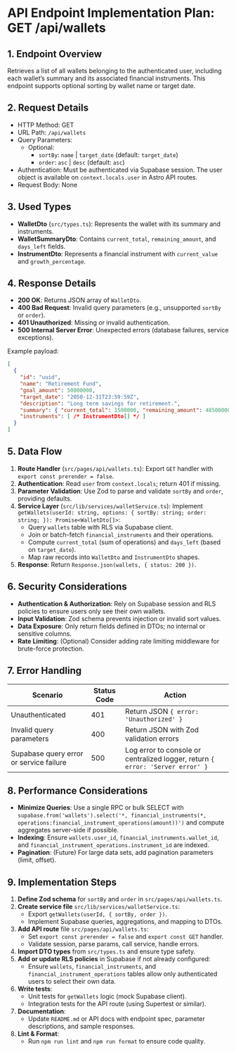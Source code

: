 # API Endpoint Implementation Plan: GET /api/wallets

## 1. Endpoint Overview
Retrieves a list of all wallets belonging to the authenticated user, including each wallet’s summary and its associated financial instruments. This endpoint supports optional sorting by wallet name or target date.

## 2. Request Details
- HTTP Method: GET  
- URL Path: `/api/wallets`  
- Query Parameters:
  - Optional:
    - `sortBy`: `name` | `target_date` (default: `target_date`)
    - `order`: `asc` | `desc` (default: `asc`)
- Authentication: Must be authenticated via Supabase session. The user object is available on `context.locals.user` in Astro API routes.
- Request Body: None

## 3. Used Types
- **WalletDto** (`src/types.ts`): Represents the wallet with its summary and instruments.
- **WalletSummaryDto**: Contains `current_total`, `remaining_amount`, and `days_left` fields.
- **InstrumentDto**: Represents a financial instrument with `current_value` and `growth_percentage`.

## 4. Response Details
- **200 OK**: Returns JSON array of `WalletDto`.
- **400 Bad Request**: Invalid query parameters (e.g., unsupported `sortBy` or `order`).
- **401 Unauthorized**: Missing or invalid authentication.
- **500 Internal Server Error**: Unexpected errors (database failures, service exceptions).

Example payload:
```json
[
  {
    "id": "uuid",
    "name": "Retirement Fund",
    "goal_amount": 50000000,
    "target_date": "2050-12-31T23:59:59Z",
    "description": "Long term savings for retirement.",
    "summary": { "current_total": 1500000, "remaining_amount": 48500000, "days_left": 9200 },
    "instruments": [ /* InstrumentDto[] */ ]
  }
]
```

## 5. Data Flow
1. **Route Handler** (`src/pages/api/wallets.ts`): Export `GET` handler with `export const prerender = false`.
2. **Authentication**: Read `user` from `context.locals`; return 401 if missing.
3. **Parameter Validation**: Use Zod to parse and validate `sortBy` and `order`, providing defaults.
4. **Service Layer** (`src/lib/services/walletService.ts`): Implement `getWallets(userId: string, options: { sortBy: string; order: string; }): Promise<WalletDto[]>`:
   - Query `wallets` table with RLS via Supabase client.
   - Join or batch-fetch `financial_instruments` and their operations.
   - Compute `current_total` (sum of operations) and `days_left` (based on `target_date`).
   - Map raw records into `WalletDto` and `InstrumentDto` shapes.
5. **Response**: Return `Response.json(wallets, { status: 200 })`.

## 6. Security Considerations
- **Authentication & Authorization**: Rely on Supabase session and RLS policies to ensure users only see their own wallets.
- **Input Validation**: Zod schema prevents injection or invalid sort values.
- **Data Exposure**: Only return fields defined in DTOs; no internal or sensitive columns.
- **Rate Limiting**: (Optional) Consider adding rate limiting middleware for brute-force protection.

## 7. Error Handling
| Scenario                                | Status Code | Action                                                              |
|-----------------------------------------|-------------|---------------------------------------------------------------------|
| Unauthenticated                         | 401         | Return JSON `{ error: 'Unauthorized' }`                             |
| Invalid query parameters                | 400         | Return JSON with Zod validation errors                              |
| Supabase query error or service failure | 500         | Log error to console or centralized logger, return `{ error: 'Server error' }` |

## 8. Performance Considerations
- **Minimize Queries**: Use a single RPC or bulk SELECT with `supabase.from('wallets').select('*, financial_instruments(*, operations:financial_instrument_operations(amount))')` and compute aggregates server-side if possible.
- **Indexing**: Ensure `wallets.user_id`, `financial_instruments.wallet_id`, and `financial_instrument_operations.instrument_id` are indexed.
- **Pagination**: (Future) For large data sets, add pagination parameters (limit, offset).

## 9. Implementation Steps
1. **Define Zod schema** for `sortBy` and `order` in `src/pages/api/wallets.ts`.
2. **Create service file** `src/lib/services/walletService.ts`:
   - Export `getWallets(userId, { sortBy, order })`.
   - Implement Supabase queries, aggregations, and mapping to DTOs.
3. **Add API route** file `src/pages/api/wallets.ts`:
   - Set `export const prerender = false` and `export const GET` handler.
   - Validate session, parse params, call service, handle errors.
4. **Import DTO types** from `src/types.ts` and ensure type safety.
5. **Add or update RLS policies** in Supabase if not already configured:
   - Ensure `wallets`, `financial_instruments`, and `financial_instrument_operations` tables allow only authenticated users to select their own data.
6. **Write tests**:
   - Unit tests for `getWallets` logic (mock Supabase client).
   - Integration tests for the API route (using Supertest or similar).
7. **Documentation**:
   - Update `README.md` or API docs with endpoint spec, parameter descriptions, and sample responses.
8. **Lint & Format**:
   - Run `npm run lint` and `npm run format` to ensure code quality.
